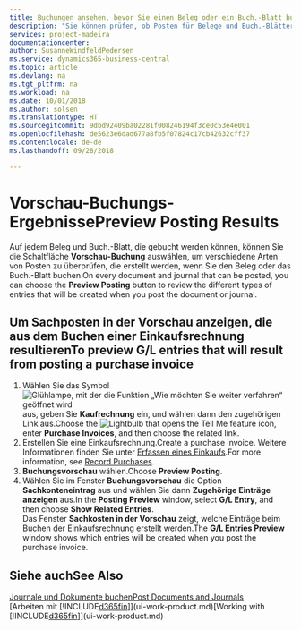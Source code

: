 ```yaml
---
title: Buchungen ansehen, bevor Sie einen Beleg oder ein Buch.-Blatt buchen | Microsoft Docs
description: "Sie können prüfen, ob Posten für Belege und Buch.-Blätter fehlerfrei sind, bevor sie auf das Sachkonto buchen."
services: project-madeira
documentationcenter: 
author: SusanneWindfeldPedersen
ms.service: dynamics365-business-central
ms.topic: article
ms.devlang: na
ms.tgt_pltfrm: na
ms.workload: na
ms.date: 10/01/2018
ms.author: solsen
ms.translationtype: HT
ms.sourcegitcommit: 9dbd92409ba02281f008246194f3ce0c53e4e001
ms.openlocfilehash: de5623e6dad677a8fb5f07824c17cb42632cff37
ms.contentlocale: de-de
ms.lasthandoff: 09/28/2018

---
```

# <a name="preview-posting-results"></a><span data-ttu-id="db2fc-103">Vorschau-Buchungs-Ergebnisse</span><span class="sxs-lookup"><span data-stu-id="db2fc-103">Preview Posting Results</span></span>
<span data-ttu-id="db2fc-104">Auf jedem Beleg und Buch.-Blatt, die gebucht werden können, können Sie die Schaltfläche **Vorschau-Buchung** auswählen, um verschiedene Arten von Posten zu überprüfen, die erstellt werden, wenn Sie den Beleg oder das Buch.-Blatt buchen.</span><span class="sxs-lookup"><span data-stu-id="db2fc-104">On every document and journal that can be posted, you can choose the **Preview Posting** button to review the different types of entries that will be created when you post the document or journal.</span></span>

## <a name="to-preview-gl-entries-that-will-result-from-posting-a-purchase-invoice"></a><span data-ttu-id="db2fc-105">Um Sachposten in der Vorschau anzeigen, die aus dem Buchen einer Einkaufsrechnung resultieren</span><span class="sxs-lookup"><span data-stu-id="db2fc-105">To preview G/L entries that will result from posting a purchase invoice</span></span>
1. <span data-ttu-id="db2fc-106">Wählen Sie das Symbol ![Glühlampe, mit der die Funktion „Wie möchten Sie weiter verfahren“ geöffnet wird](media/ui-search/search_small.png "Wie möchten Sie weiter verfahren?") aus, geben Sie **Kaufrechnung** ein, und wählen dann den zugehörigen Link aus.</span><span class="sxs-lookup"><span data-stu-id="db2fc-106">Choose the ![Lightbulb that opens the Tell Me feature](media/ui-search/search_small.png "Tell me what you want to do") icon, enter **Purchase Invoices**, and then choose the related link.</span></span>
2. <span data-ttu-id="db2fc-107">Erstellen Sie eine Einkaufsrechnung.</span><span class="sxs-lookup"><span data-stu-id="db2fc-107">Create a purchase invoice.</span></span> <span data-ttu-id="db2fc-108">Weitere Informationen finden Sie unter [Erfassen eines Einkaufs](purchasing-how-record-purchases.md).</span><span class="sxs-lookup"><span data-stu-id="db2fc-108">For more information, see [Record Purchases](purchasing-how-record-purchases.md).</span></span>
3. <span data-ttu-id="db2fc-109">**Buchungsvorschau** wählen.</span><span class="sxs-lookup"><span data-stu-id="db2fc-109">Choose **Preview Posting**.</span></span>
4. <span data-ttu-id="db2fc-110">Wählen Sie im Fenster **Buchungsvorschau** die Option **Sachkonteneintrag** aus und wählen Sie dann **Zugehörige Einträge anzeigen** aus.</span><span class="sxs-lookup"><span data-stu-id="db2fc-110">In the **Posting Preview** window, select **G/L Entry**, and then choose **Show Related Entries**.</span></span>  
   <span data-ttu-id="db2fc-111">Das Fenster **Sachkosten in der Vorschau** zeigt, welche Einträge beim Buchen der Einkaufsrechnung erstellt werden.</span><span class="sxs-lookup"><span data-stu-id="db2fc-111">The **G/L Entries Preview** window shows which entries will be created when you post the purchase invoice.</span></span>

## <a name="see-also"></a><span data-ttu-id="db2fc-112">Siehe auch</span><span class="sxs-lookup"><span data-stu-id="db2fc-112">See Also</span></span>
[<span data-ttu-id="db2fc-113">Journale und Dokumente buchen</span><span class="sxs-lookup"><span data-stu-id="db2fc-113">Post Documents and Journals</span></span>](ui-post-documents-journals.md)  
<span data-ttu-id="db2fc-114">[Arbeiten mit [!INCLUDE[d365fin](includes/d365fin_md.md)]](ui-work-product.md)</span><span class="sxs-lookup"><span data-stu-id="db2fc-114">[Working with [!INCLUDE[d365fin](includes/d365fin_md.md)]](ui-work-product.md)</span></span>



